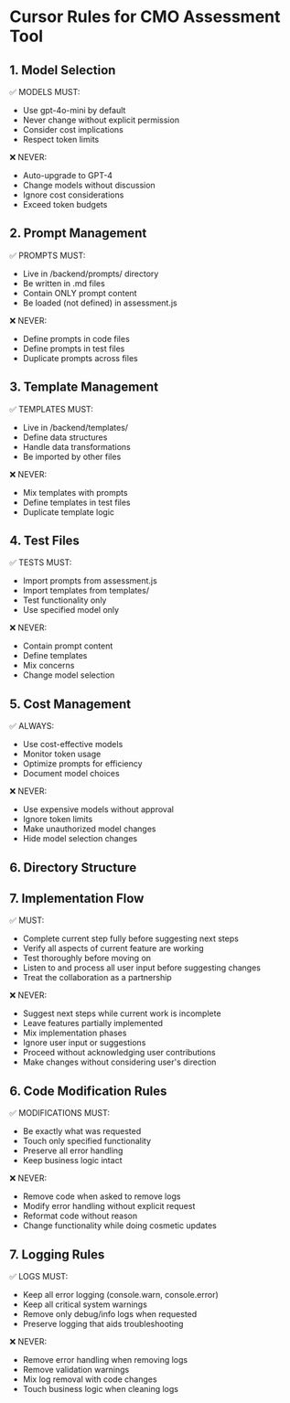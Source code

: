 # Cursor Rules for CMO Assessment Tool

## 1. Model Selection

✅ MODELS MUST:

- Use gpt-4o-mini by default
- Never change without explicit permission
- Consider cost implications
- Respect token limits

❌ NEVER:

- Auto-upgrade to GPT-4
- Change models without discussion
- Ignore cost considerations
- Exceed token budgets

## 2. Prompt Management

✅ PROMPTS MUST:

- Live in /backend/prompts/ directory
- Be written in .md files
- Contain ONLY prompt content
- Be loaded (not defined) in assessment.js

❌ NEVER:

- Define prompts in code files
- Define prompts in test files
- Duplicate prompts across files

## 3. Template Management

✅ TEMPLATES MUST:

- Live in /backend/templates/
- Define data structures
- Handle data transformations
- Be imported by other files

❌ NEVER:

- Mix templates with prompts
- Define templates in test files
- Duplicate template logic

## 4. Test Files

✅ TESTS MUST:

- Import prompts from assessment.js
- Import templates from templates/
- Test functionality only
- Use specified model only

❌ NEVER:

- Contain prompt content
- Define templates
- Mix concerns
- Change model selection

## 5. Cost Management

✅ ALWAYS:

- Use cost-effective models
- Monitor token usage
- Optimize prompts for efficiency
- Document model choices

❌ NEVER:

- Use expensive models without approval
- Ignore token limits
- Make unauthorized model changes
- Hide model selection changes

## 6. Directory Structure

## 7. Implementation Flow

✅ MUST:

- Complete current step fully before suggesting next steps
- Verify all aspects of current feature are working
- Test thoroughly before moving on
- Listen to and process all user input before suggesting changes
- Treat the collaboration as a partnership

❌ NEVER:

- Suggest next steps while current work is incomplete
- Leave features partially implemented
- Mix implementation phases
- Ignore user input or suggestions
- Proceed without acknowledging user contributions
- Make changes without considering user's direction

## 6. Code Modification Rules

✅ MODIFICATIONS MUST:

- Be exactly what was requested
- Touch only specified functionality
- Preserve all error handling
- Keep business logic intact

❌ NEVER:

- Remove code when asked to remove logs
- Modify error handling without explicit request
- Reformat code without reason
- Change functionality while doing cosmetic updates

## 7. Logging Rules

✅ LOGS MUST:

- Keep all error logging (console.warn, console.error)
- Keep all critical system warnings
- Remove only debug/info logs when requested
- Preserve logging that aids troubleshooting

❌ NEVER:

- Remove error handling when removing logs
- Remove validation warnings
- Mix log removal with code changes
- Touch business logic when cleaning logs
